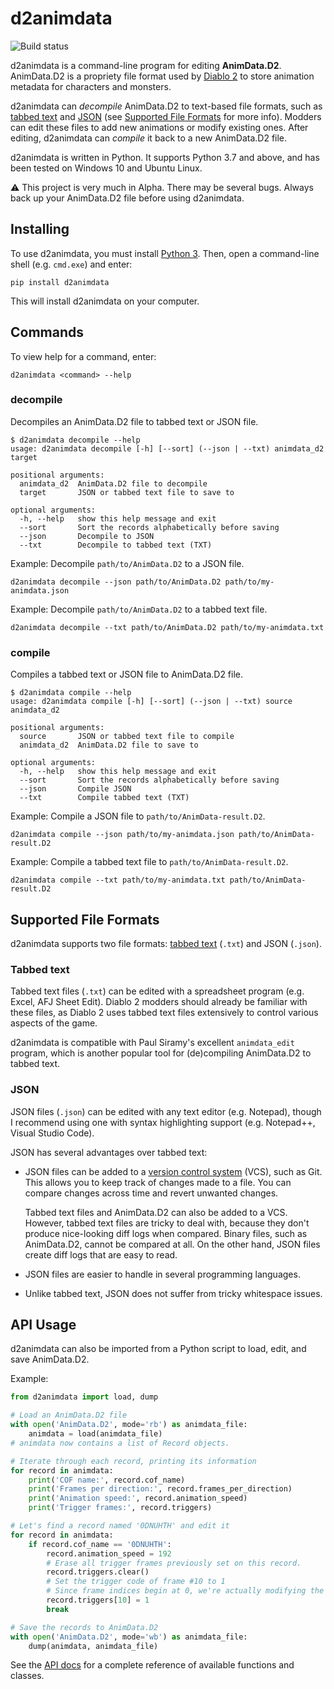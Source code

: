 # d2animdata
![Build status](https://github.com/pastelmind/d2animdata/workflows/Build/badge.svg)

d2animdata is a command-line program for editing **AnimData.D2**. AnimData.D2 is a propriety file format used by [Diablo 2] to store animation metadata for characters and monsters.

d2animdata can *decompile* AnimData.D2 to text-based file formats, such as [tabbed text] and [JSON] (see [Supported File Formats] for more info). Modders can edit these files to add new animations or modify existing ones. After editing, d2animdata can *compile* it back to a new AnimData.D2 file.

d2animdata is written in Python. It supports Python 3.7 and above, and has been tested on Windows 10 and Ubuntu Linux.

⚠ This project is very much in Alpha. There may be several bugs. Always back up your AnimData.D2 file before using d2animdata.

[mod]: https://en.wikipedia.org/wiki/Mod_(video_games)
[Diablo 2]: https://en.wikipedia.org/wiki/Diablo_II
[tabbed text]: https://en.wikipedia.org/wiki/Tab-separated_values
[JSON]: https://en.wikipedia.org/wiki/JSON

## Installing

To use d2animdata, you must install [Python 3](https://www.python.org/). Then, open a command-line shell (e.g. `cmd.exe`) and enter:

```console
pip install d2animdata
```

This will install d2animdata on your computer.

## Commands

To view help for a command, enter:

```
d2animdata <command> --help
```

### decompile

Decompiles an AnimData.D2 file to tabbed text or JSON file.

```console
$ d2animdata decompile --help
usage: d2animdata decompile [-h] [--sort] (--json | --txt) animdata_d2 target

positional arguments:
  animdata_d2  AnimData.D2 file to decompile
  target       JSON or tabbed text file to save to

optional arguments:
  -h, --help   show this help message and exit
  --sort       Sort the records alphabetically before saving
  --json       Decompile to JSON
  --txt        Decompile to tabbed text (TXT)
```

Example: Decompile `path/to/AnimData.D2` to a JSON file.
```
d2animdata decompile --json path/to/AnimData.D2 path/to/my-animdata.json
```

Example: Decompile `path/to/AnimData.D2` to a tabbed text file.
```
d2animdata decompile --txt path/to/AnimData.D2 path/to/my-animdata.txt
```

### compile

Compiles a tabbed text or JSON file to AnimData.D2 file.

```console
$ d2animdata compile --help
usage: d2animdata compile [-h] [--sort] (--json | --txt) source animdata_d2

positional arguments:
  source       JSON or tabbed text file to compile
  animdata_d2  AnimData.D2 file to save to

optional arguments:
  -h, --help   show this help message and exit
  --sort       Sort the records alphabetically before saving
  --json       Compile JSON
  --txt        Compile tabbed text (TXT)
```

Example: Compile a JSON file to `path/to/AnimData-result.D2`.
```
d2animdata compile --json path/to/my-animdata.json path/to/AnimData-result.D2
```

Example: Compile a tabbed text file to `path/to/AnimData-result.D2`.
```
d2animdata compile --txt path/to/my-animdata.txt path/to/AnimData-result.D2
```

## Supported File Formats
[Supported File Formats]: #file-formats

d2animdata supports two file formats: [tabbed text] (`.txt`) and JSON (`.json`).

### Tabbed text
Tabbed text files (`.txt`) can be edited with a spreadsheet program (e.g. Excel, AFJ Sheet Edit). Diablo 2 modders should already be familiar with these files, as Diablo 2 uses tabbed text files extensively to control various aspects of the game.

d2animdata is compatible with Paul Siramy's excellent `animdata_edit` program, which is another popular tool for (de)compiling AnimData.D2 to tabbed text.

### JSON
JSON files (`.json`) can be edited with any text editor (e.g. Notepad), though I recommend using one with syntax highlighting support (e.g. Notepad++, Visual Studio Code).

JSON has several advantages over tabbed text:

* JSON files can be added to a [version control system] (VCS), such as Git. This allows you to keep track of changes made to a file. You can compare changes across time and revert unwanted changes.

    Tabbed text files and AnimData.D2 can also be added to a VCS. However, tabbed text files are tricky to deal with, because they don't produce nice-looking diff logs when compared. Binary files, such as AnimData.D2, cannot be compared at all. On the other hand, JSON files create diff logs that are easy to read.
* JSON files are easier to handle in several programming languages.
* Unlike tabbed text, JSON does not suffer from tricky whitespace issues.

[version control system]: https://en.wikipedia.org/wiki/Version_control

## API Usage

d2animdata can also be imported from a Python script to load, edit, and save AnimData.D2.

Example:

```python
from d2animdata import load, dump

# Load an AnimData.D2 file
with open('AnimData.D2', mode='rb') as animdata_file:
    animdata = load(animdata_file)
# animdata now contains a list of Record objects.

# Iterate through each record, printing its information
for record in animdata:
    print('COF name:', record.cof_name)
    print('Frames per direction:', record.frames_per_direction)
    print('Animation speed:', record.animation_speed)
    print('Trigger frames:', record.triggers)

# Let's find a record named '0DNUHTH' and edit it
for record in animdata:
    if record.cof_name == '0DNUHTH':
        record.animation_speed = 192
        # Erase all trigger frames previously set on this record.
        record.triggers.clear()
        # Set the trigger code of frame #10 to 1
        # Since frame indices begin at 0, we're actually modifying the 11th frame.
        record.triggers[10] = 1
        break

# Save the records to AnimData.D2
with open('AnimData.D2', mode='wb') as animdata_file:
    dump(animdata, animdata_file)
```

See the [API docs](./api.md) for a complete reference of available functions and classes.
